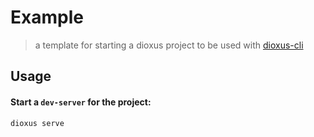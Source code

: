 # Example

> a template for starting a dioxus project to be used with [dioxus-cli](https://github.com/DioxusLabs/cli)

## Usage

#### Start a `dev-server` for the project:

```
dioxus serve
```
